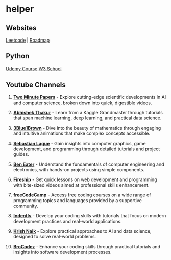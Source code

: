 # helper

## Websites
[Leetcode](http://leetcode.com/)  |  [Roadmap](https://neetcode.io/roadmap)


## Python
[Udemy Course](https://www.udemy.com/course/the-complete-guide-to-mastering-modern-python)
[W3 School](https://www.w3schools.com/python)

## Youtube Channels

1. [**Two Minute Papers**](https://www.youtube.com/@TwoMinutePapers) - Explore cutting-edge scientific developments in AI and computer science, broken down into quick, digestible videos.

2. [**Abhishek Thakur**](https://www.youtube.com/@abhishekkrthakur) - Learn from a Kaggle Grandmaster through tutorials that span machine learning, deep learning, and practical data science.

3. [**3Blue1Brown**](https://www.youtube.com/@3blue1brown) - Dive into the beauty of mathematics through engaging and intuitive animations that make complex concepts accessible.

4. [**Sebastian Lague**](https://www.youtube.com/@SebastianLague) - Gain insights into computer graphics, game development, and programming through detailed tutorials and project guides.

5. [**Ben Eater**](https://www.youtube.com/@b001) - Understand the fundamentals of computer engineering and electronics, with hands-on projects using simple components.

6. [**Fireship**](https://www.youtube.com/@Fireship) - Get quick lessons on web development and programming with bite-sized videos aimed at professional skills enhancement.

7. [**freeCodeCamp**](https://www.youtube.com/@freecodecamp) - Access free coding courses on a wide range of programming topics and languages provided by a supportive community.

8. [**Indently**](https://www.youtube.com/@Indently) - Develop your coding skills with tutorials that focus on modern development practices and real-world applications.

9. [**Krish Naik**](https://www.youtube.com/@krishnaik06) - Explore practical approaches to AI and data science, designed to solve real-world problems.

10. [**BroCodez**](https://www.youtube.com/@BroCodez) - Enhance your coding skills through practical tutorials and insights into software development processes.



